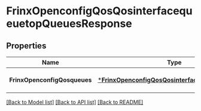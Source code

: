 # FrinxOpenconfigQosQosinterfacequeuetopQueuesResponse

## Properties
Name | Type | Description | Notes
------------ | ------------- | ------------- | -------------
**FrinxOpenconfigQosqueues** | [***FrinxOpenconfigQosQosinterfacequeuetopQueues**](frinx.openconfig.qos.qosinterfacequeuetop.Queues.md) |  | [optional] [default to null]

[[Back to Model list]](../README.md#documentation-for-models) [[Back to API list]](../README.md#documentation-for-api-endpoints) [[Back to README]](../README.md)


